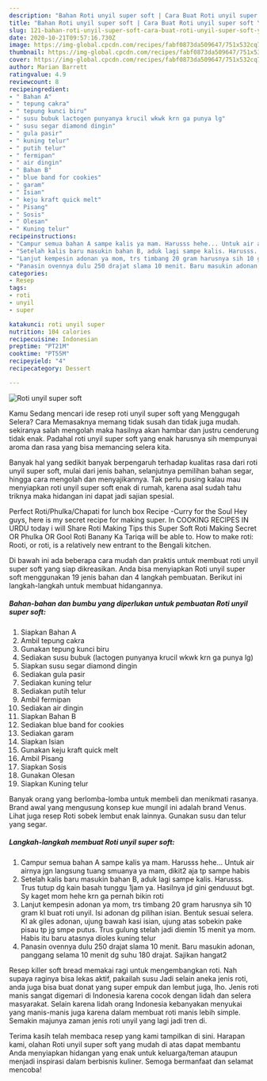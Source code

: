 ```yaml
---
description: "Bahan Roti unyil super soft | Cara Buat Roti unyil super soft Yang Enak Dan Mudah"
title: "Bahan Roti unyil super soft | Cara Buat Roti unyil super soft Yang Enak Dan Mudah"
slug: 121-bahan-roti-unyil-super-soft-cara-buat-roti-unyil-super-soft-yang-enak-dan-mudah
date: 2020-10-21T09:57:16.730Z
image: https://img-global.cpcdn.com/recipes/fabf0873da509647/751x532cq70/roti-unyil-super-soft-foto-resep-utama.jpg
thumbnail: https://img-global.cpcdn.com/recipes/fabf0873da509647/751x532cq70/roti-unyil-super-soft-foto-resep-utama.jpg
cover: https://img-global.cpcdn.com/recipes/fabf0873da509647/751x532cq70/roti-unyil-super-soft-foto-resep-utama.jpg
author: Marian Barrett
ratingvalue: 4.9
reviewcount: 8
recipeingredient:
- " Bahan A"
- " tepung cakra"
- " tepung kunci biru"
- " susu bubuk lactogen punyanya krucil wkwk krn ga punya lg"
- " susu segar diamond dingin"
- " gula pasir"
- " kuning telur"
- " putih telur"
- " fermipan"
- " air dingin"
- " Bahan B"
- " blue band for cookies"
- " garam"
- " Isian"
- " keju kraft quick melt"
- " Pisang"
- " Sosis"
- " Olesan"
- " Kuning telur"
recipeinstructions:
- "Campur semua bahan A sampe kalis ya mam. Harusss hehe... Untuk air airnya jgn langsung tuang smuanya ya mam, dikit2 aja tp sampe habis"
- "Setelah kalis baru masukin bahan B, aduk lagi sampe kalis. Harusss. Trus tutup dg kain basah tunggu 1jam ya. Hasilnya jd gini genduuut bgt. Sy kaget mom hehe krn ga pernah bikin roti"
- "Lanjut kempesin adonan ya mom, trs timbang 20 gram harusnya sih 10 gram kl buat roti unyil. Isi adonan dg pilihan isian. Bentuk sesuai selera. Kl ak giles adonan, ujung bawah kasi isian, ujung atas sobekin pake pisau tp jg smpe putus. Trus gulung stelah jadi diemin 15 menit ya mom. Habis itu baru atasnya dioles kuning telur"
- "Panasin ovennya dulu 250 drajat slama 10 menit. Baru masukin adonan, panggang selama 10 menit dg suhu 180 drajat. Sajikan hangat2"
categories:
- Resep
tags:
- roti
- unyil
- super

katakunci: roti unyil super 
nutrition: 104 calories
recipecuisine: Indonesian
preptime: "PT21M"
cooktime: "PT55M"
recipeyield: "4"
recipecategory: Dessert

---
```



![Roti unyil super soft](https://img-global.cpcdn.com/recipes/fabf0873da509647/751x532cq70/roti-unyil-super-soft-foto-resep-utama.jpg)

Kamu Sedang mencari ide resep roti unyil super soft yang Menggugah Selera? Cara Memasaknya memang tidak susah dan tidak juga mudah. sekiranya salah mengolah maka hasilnya akan hambar dan justru cenderung tidak enak. Padahal roti unyil super soft yang enak harusnya sih mempunyai aroma dan rasa yang bisa memancing selera kita.

Banyak hal yang sedikit banyak berpengaruh terhadap kualitas rasa dari roti unyil super soft, mulai dari jenis bahan, selanjutnya pemilihan bahan segar, hingga cara mengolah dan menyajikannya. Tak perlu pusing kalau mau menyiapkan roti unyil super soft enak di rumah, karena asal sudah tahu triknya maka hidangan ini dapat jadi sajian spesial.

Perfect Roti/Phulka/Chapati for lunch box Recipe -Curry for the Soul Hey guys, here is my secret recipe for making super. In COOKING RECIPES IN URDU today i will Share Roti Making Tips this Super Soft Roti Making Secret OR Phulka OR Gool Roti Banany Ka Tariqa will be able to. How to make roti: Rooti, or roti, is a relatively new entrant to the Bengali kitchen.


Di bawah ini ada beberapa cara mudah dan praktis untuk membuat roti unyil super soft yang siap dikreasikan. Anda bisa menyiapkan Roti unyil super soft menggunakan 19 jenis bahan dan 4 langkah pembuatan. Berikut ini langkah-langkah untuk membuat hidangannya.

<!--inarticleads1-->

##### Bahan-bahan dan bumbu yang diperlukan untuk pembuatan Roti unyil super soft:

1. Siapkan  Bahan A
1. Ambil  tepung cakra
1. Gunakan  tepung kunci biru
1. Sediakan  susu bubuk (lactogen punyanya krucil wkwk krn ga punya lg)
1. Siapkan  susu segar diamond dingin
1. Sediakan  gula pasir
1. Sediakan  kuning telur
1. Sediakan  putih telur
1. Ambil  fermipan
1. Sediakan  air dingin
1. Siapkan  Bahan B
1. Sediakan  blue band for cookies
1. Sediakan  garam
1. Siapkan  Isian
1. Gunakan  keju kraft quick melt
1. Ambil  Pisang
1. Siapkan  Sosis
1. Gunakan  Olesan
1. Siapkan  Kuning telur


Banyak orang yang berlomba-lomba untuk membeli dan menikmati rasanya. Brand awal yang mengusung konsep kue mungil ini adalah brand Venus. Lihat juga resep Roti sobek lembut enak lainnya. Gunakan susu dan telur yang segar. 

<!--inarticleads2-->

##### Langkah-langkah membuat Roti unyil super soft:

1. Campur semua bahan A sampe kalis ya mam. Harusss hehe... Untuk air airnya jgn langsung tuang smuanya ya mam, dikit2 aja tp sampe habis
1. Setelah kalis baru masukin bahan B, aduk lagi sampe kalis. Harusss. Trus tutup dg kain basah tunggu 1jam ya. Hasilnya jd gini genduuut bgt. Sy kaget mom hehe krn ga pernah bikin roti
1. Lanjut kempesin adonan ya mom, trs timbang 20 gram harusnya sih 10 gram kl buat roti unyil. Isi adonan dg pilihan isian. Bentuk sesuai selera. Kl ak giles adonan, ujung bawah kasi isian, ujung atas sobekin pake pisau tp jg smpe putus. Trus gulung stelah jadi diemin 15 menit ya mom. Habis itu baru atasnya dioles kuning telur
1. Panasin ovennya dulu 250 drajat slama 10 menit. Baru masukin adonan, panggang selama 10 menit dg suhu 180 drajat. Sajikan hangat2


Resep killer soft bread memakai ragi untuk mengembangkan roti. Nah supaya raginya bisa lekas aktif, pakailah susu Jadi selain aneka jenis roti, anda juga bisa buat donat yang super empuk dan lembut juga, lho. Jenis roti manis sangat digemari di Indonesia karena cocok dengan lidah dan selera masyarakat. Selain karena lidah orang Indonesia kebanyakan menyukai yang manis-manis juga karena dalam membuat roti manis lebih simple. Semakin majunya zaman jenis roti unyil yang lagi jadi tren di. 

Terima kasih telah membaca resep yang kami tampilkan di sini. Harapan kami, olahan Roti unyil super soft yang mudah di atas dapat membantu Anda menyiapkan hidangan yang enak untuk keluarga/teman ataupun menjadi inspirasi dalam berbisnis kuliner. Semoga bermanfaat dan selamat mencoba!
